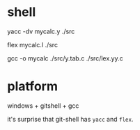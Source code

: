 # shell

yacc -dv mycalc.y ./src

flex mycalc.l ./src

gcc -o mycalc ./src/y.tab.c ./src/lex.yy.c

# platform

windows + gitshell + gcc

it's surprise that git-shell has `yacc` and `flex`.